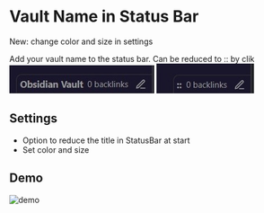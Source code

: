 # Vault Name in Status Bar  

New: change color and size in settings

Add your vault name to the status bar.
Can be reduced to :: by clik 
![img1](./enlarged.jpg)  ![img2](./reduced.jpg)  

## Settings
- Option to reduce the title in StatusBar at start
- Set color and size


## Demo 
![demo](NameVaultStatusBar.gif)
